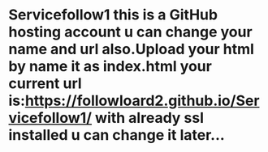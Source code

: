 # Servicefollow1 this is a GitHub hosting account u can change your name and url also.Upload your html by name it as index.html your current url is:https://followloard2.github.io/Servicefollow1/ with already ssl installed u can change it later...
